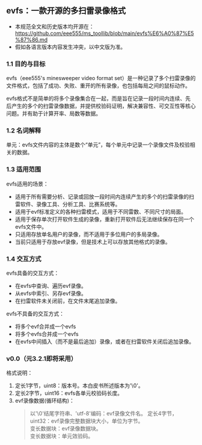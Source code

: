 ## evfs：一款开源的多扫雷录像格式

* 本规范全文和历史版本均开源在：https://github.com/eee555/ms_toollib/blob/main/evfs%E6%A0%87%E5%87%86.md
* 假如各语言版本内容发生冲突，以中文版为准。

### ​​1.1 目的与目标​​

evfs（eee555's minesweeper video format set）是一种记录了多个扫雷录像的文件格式，包括了成功、失败、重开的所有录像，也包括每局之间的鼠标动作。

evfs格式不是简单的将多个录像集合在一起，而是旨在​​记录一段时间内连续、先后产生的多个的扫雷录像数据，并提供校验码证明，解决兼容性、可交互性等核心问题。并有助于计算开率、局数等数据。

### 1.2 名词解释
单元：evfs文件内容的主体是数个“单元”，每个单元中记录一个录像文件及校验相关的数据。

### 1.3 适用范围​
evfs适用的场景：
- 适用于所有需要分析、记录或回放一段时间内连续产生的多个的扫雷录像的扫雷软件、录像工具、分析工具、比赛系统等。
- 适用于evf标准定义的各种扫雷模式，适用于不同雷数、不同尺寸的局面。
- 适用于保存单次打开软件生成的录像，重新打开软件后无法继续保存在同一个evfs文件中。
- 只适用存放单名用户的录像，而不适用于多位用户的多局录像。
- 当前只适用于存放evf录像，但是技术上可以存放其他格式的录像。

### 1.4 交互方式
evfs具备的交互方式：
- 在evfs中查询、遍历evf录像。
- 从evfs中索引、另存evf录像。
- 在扫雷软件未关闭前，在文件末尾追加录像。

evfs不具备的交互方式：
- 将多个evf合并成一个evfs
- 将多个evfs合并成一个evfs
- 在evfs中间插入（而不是最后追加）录像，或者在扫雷软件关闭后追加录像。


### v0.0（元3.2.1即将采用）  
格式说明：  
1. 定长1字节，uint8：版本号。本白皮书所述版本为'\0'。  
2. 定长2字节，uint16：evfs各单元校验码长度。  
3. evf录像数据(循环结构)：  
    > 以'\0'结尾字符串、'utf-8'编码：evf录像文件名。
    > 定长4字节，uint32：evf录像完整数据块大小，单位为字节。  
    > 变长数据块：evf录像数据块。  
    > 变长数据块：单元效验码。  

